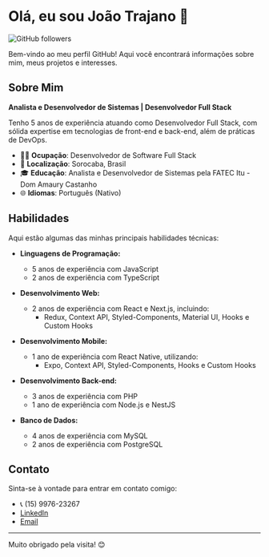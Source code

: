 # Olá, eu sou João Trajano 👋

![GitHub followers](https://img.shields.io/github/followers/JoaoTrajano?label=Follow&style=social)

Bem-vindo ao meu perfil GitHub! Aqui você encontrará informações sobre mim, meus projetos e interesses.

## Sobre Mim

**Analista e Desenvolvedor de Sistemas | Desenvolvedor Full Stack**

Tenho 5 anos de experiência atuando como Desenvolvedor Full Stack, com sólida expertise em tecnologias de front-end e back-end, além de práticas de DevOps.

- 🧑‍💻 **Ocupação**: Desenvolvedor de Software Full Stack
- 📍 **Localização**: Sorocaba, Brasil
- 🎓 **Educação**: Analista e Desenvolvedor de Sistemas pela FATEC Itu - Dom Amaury Castanho
- 🌐 **Idiomas**: Português (Nativo)

## Habilidades

Aqui estão algumas das minhas principais habilidades técnicas:

- **Linguagens de Programação:** 
  - 5 anos de experiência com JavaScript
  - 2 anos de experiência com TypeScript
 
- **Desenvolvimento Web:**
  - 2 anos de experiência com React e Next.js, incluindo:
    - Redux, Context API, Styled-Components, Material UI, Hooks e Custom Hooks

- **Desenvolvimento Mobile:**
  - 1 ano de experiência com React Native, utilizando:
    - Expo, Context API, Styled-Components, Hooks e Custom Hooks

- **Desenvolvimento Back-end:**
  - 3 anos de experiência com PHP
  - 1 ano de experiência com Node.js e NestJS

- **Banco de Dados:**
  - 4 anos de experiência com MySQL
  - 2 anos de experiência com PostgreSQL

## Contato

Sinta-se à vontade para entrar em contato comigo:
- 📞 (15) 9976-23267
- [LinkedIn](https://www.linkedin.com/in/joao-trajano-souza-neto)
- [Email](mailto:joao.trajanosouza@gmail.com)

---

Muito obrigado pela visita! 😊

